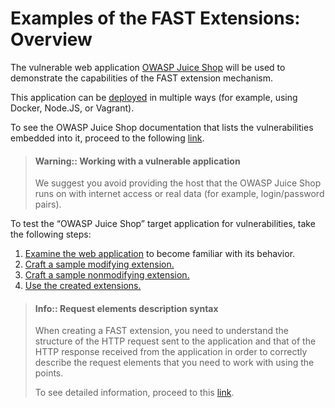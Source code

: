 [link-points]:              ../points/intro.md
[link-mod-extension]:       mod-extension.md
[link-non-mod-extension]:   non-mod-extension.md
[link-app-examination]:     app-examination.md
[link-juice-shop]:          https://www.owasp.org/index.php/OWASP_Juice_Shop_Project
[link-juice-shop-deploy]:   https://github.com/bkimminich/juice-shop#setup
[link-juice-shop-docs]:     https://bkimminich.gitbooks.io/pwning-owasp-juice-shop/content/
[link-using-extension]:     ../using-extension.md


#   Examples of the FAST Extensions: Overview

The vulnerable web application [OWASP Juice Shop][link-juice-shop] will be used to demonstrate the capabilities of the FAST extension mechanism.

This application can be [deployed][link-juice-shop-deploy] in multiple ways (for example, using Docker, Node.JS, or Vagrant).

To see the OWASP Juice Shop documentation that lists the vulnerabilities embedded into it, proceed to the following [link][link-juice-shop-docs].

<!-- -->
>   #### Warning:: Working with a vulnerable application
>  
>   We suggest you avoid providing the host that the OWASP Juice Shop runs on with internet access or real data (for example, login/password pairs).
<!-- -->

To test the “OWASP Juice Shop” target application for vulnerabilities, take the following steps:
1.  [Examine the web application][link-app-examination] to become familiar with its behavior.
2.  [Craft a sample modifying extension.][link-mod-extension]
3.  [Craft a sample nonmodifying extension.][link-non-mod-extension]
4.  [Use the created extensions.][link-using-extension]

<!-- -->
>   #### Info:: Request elements description syntax
>
>   When creating a FAST extension, you need to understand the structure of the HTTP request sent to the application and that of the HTTP response received from the application in order to correctly describe the request elements that you need to work with using the points.
>   
>   To see detailed information, proceed to this [link][link-points].
<!-- -->